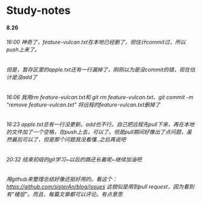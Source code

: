 # Study-notes

#### 8.26 
###### 16:00 神奇了，feature-vulcan.txt在本地已经删了，但估计commit过，所以push上来了。  
######       但是，暂存区里的apple.txt还有一行漏掉了，刚刚以为是没commit的错，现在估计是没add了
###### 16:06 我用rm feature-vulcan.txt和 git rm  feature-vulcan.txt、git commit -m "remove  feature-vulcan.txt" 将远程的feature-vulcan.txt删掉了
###### 16:23 apple.txt总有一行没更新。add也不行。自己把远程先pull下来，再在本地的文件加了一个空格，在push上去，可以了。但是pull期间好像出了点问题，虽然最后可以了，但是那个问题我没看懂..之后再说吧
###### 20:32 结束初级的git学习~以后的路还长着呢~继续加油吧
######       用github来整理总结好像还挺好用的。看这个：https://github.com/sisterAn/blog/issues 这貌似是用到pull request，因为看到有“楼层”。而且，每篇文章都可以评论。有点意思
